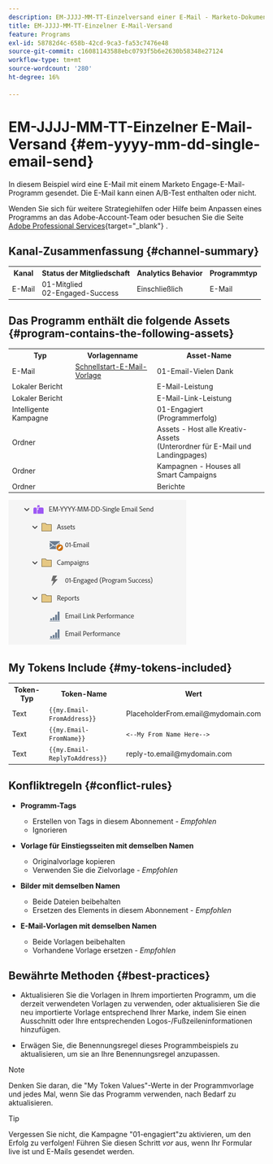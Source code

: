 ```yaml
---
description: EM-JJJJ-MM-TT-Einzelversand einer E-Mail - Marketo-Dokumente - Produktdokumentation
title: EM-JJJJ-MM-TT-Einzelner E-Mail-Versand
feature: Programs
exl-id: 58782d4c-658b-42cd-9ca3-fa53c7476e48
source-git-commit: c16081143588ebc0793f5b6e2630b58348e27124
workflow-type: tm+mt
source-wordcount: '280'
ht-degree: 16%

---
```


# EM-JJJJ-MM-TT-Einzelner E-Mail-Versand {#em-yyyy-mm-dd-single-email-send}

In diesem Beispiel wird eine E-Mail mit einem Marketo Engage-E-Mail-Programm gesendet. Die E-Mail kann einen A/B-Test enthalten oder nicht.

Wenden Sie sich für weitere Strategiehilfen oder Hilfe beim Anpassen eines Programms an das Adobe-Account-Team oder besuchen Sie die Seite [Adobe Professional Services](https://business.adobe.com/customers/consulting-services/main.html){target="_blank"} .

## Kanal-Zusammenfassung {#channel-summary}

<table style="table-layout:auto"> 
 <tbody> 
  <tr> 
   <th>Kanal</th> 
   <th>Status der Mitgliedschaft</th>
   <th>Analytics Behavior</th>
   <th>Programmtyp</th>
  </tr> 
  <tr> 
   <td>E-Mail</td> 
   <td>01-Mitglied 
<br/>02-Engaged-Success</td>
   <td>Einschließlich</td>
   <td>E-Mail</td>
  </tr>
 </tbody> 
</table>

## Das Programm enthält die folgende Assets {#program-contains-the-following-assets}

<table style="table-layout:auto"> 
 <tbody> 
  <tr> 
   <th>Typ</th> 
   <th>Vorlagenname</th>
   <th>Asset-Name</th>
  </tr> 
  <tr> 
   <td>E-Mail</td> 
   <td><a href="/help/marketo/product-docs/core-marketo-concepts/programs/program-library/quick-start-email-template.md" target="_blank">Schnellstart-E-Mail-Vorlage</a></td>
   <td>01-Email-Vielen Dank</td>
  </tr>
  <tr> 
   <td>Lokaler Bericht</td> 
   <td> </td>
   <td>E-Mail-Leistung</td>
  </tr>
  <tr> 
   <td>Lokaler Bericht</td> 
   <td> </td>
   <td>E-Mail-Link-Leistung</td>
  </tr>
  <tr>
  <tr> 
   <td>Intelligente Kampagne</td> 
   <td> </td>
   <td>01-Engagiert (Programmerfolg)</td>
  </tr>
  <tr> 
   <td>Ordner</td> 
   <td> </td>
   <td>Assets - Host alle Kreativ-Assets 
<br/>(Unterordner für E-Mail und Landingpages)  </td>
  </tr>
  <tr> 
   <td>Ordner</td> 
   <td> </td>
   <td>Kampagnen - Houses all Smart Campaigns</td>
  </tr>
  <tr> 
   <td>Ordner</td> 
   <td> </td>
   <td>Berichte</td>
  </tr>
 </tbody> 
</table>

![](assets/em-yyyy-mm-dd-single-email-send-1.png)

## My Tokens Include {#my-tokens-included}

<table style="table-layout:auto"> 
 <tbody> 
  <tr> 
   <th>Token-Typ</th> 
   <th>Token-Name</th>
   <th>Wert</th>
  </tr>
  <tr> 
   <td>Text</td> 
   <td><code>{{my.Email-FromAddress}}</code></td>
   <td>PlaceholderFrom.email@mydomain.com</td>
  </tr>
  <tr> 
   <td>Text</td> 
   <td><code>{{my.Email-FromName}}</code></td>
   <td><code><--My From Name Here--></code></td>
  </tr>
  <tr> 
   <td>Text</td> 
   <td><code>{{my.Email-ReplyToAddress}}</code></td>
   <td>reply-to.email@mydomain.com</td>
  </tr>
 </tbody> 
</table>

## Konfliktregeln {#conflict-rules}

* **Programm-Tags**
   * Erstellen von Tags in diesem Abonnement - _Empfohlen_
   * Ignorieren

* **Vorlage für Einstiegsseiten mit demselben Namen**
   * Originalvorlage kopieren
   * Verwenden Sie die Zielvorlage - _Empfohlen_

* **Bilder mit demselben Namen**
   * Beide Dateien beibehalten
   * Ersetzen des Elements in diesem Abonnement - _Empfohlen_

* **E-Mail-Vorlagen mit demselben Namen**
   * Beide Vorlagen beibehalten
   * Vorhandene Vorlage ersetzen - _Empfohlen_

## Bewährte Methoden {#best-practices}

* Aktualisieren Sie die Vorlagen in Ihrem importierten Programm, um die derzeit verwendeten Vorlagen zu verwenden, oder aktualisieren Sie die neu importierte Vorlage entsprechend Ihrer Marke, indem Sie einen Ausschnitt oder Ihre entsprechenden Logos-/Fußzeileninformationen hinzufügen.

* Erwägen Sie, die Benennungsregel dieses Programmbeispiels zu aktualisieren, um sie an Ihre Benennungsregel anzupassen.

>[!NOTE]
>
>Denken Sie daran, die &quot;My Token Values&quot;-Werte in der Programmvorlage und jedes Mal, wenn Sie das Programm verwenden, nach Bedarf zu aktualisieren.

>[!TIP]
>
>Vergessen Sie nicht, die Kampagne &quot;01-engagiert&quot;zu aktivieren, um den Erfolg zu verfolgen! Führen Sie diesen Schritt _vor_ aus, wenn Ihr Formular live ist und E-Mails gesendet werden.
